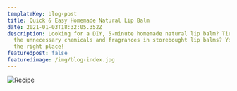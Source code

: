 ```yaml
---
templateKey: blog-post
title: Quick & Easy Homemade Natural Lip Balm
date: 2021-01-03T18:32:05.352Z
description: Looking for a DIY, 5-minute homemade natural lip balm? Tired of all
  the unnecessary chemicals and fragrances in storebought lip balms? You're in
  the right place!
featuredpost: false
featuredimage: /img/blog-index.jpg
---
```

![Recipe](/img/screen-shot-2021-01-03-at-6.34.44-pm.png "Recipe")